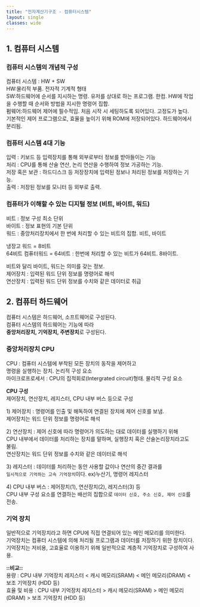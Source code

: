 ```yaml
---
title: "전자계산기구조 - 컴퓨터시스템"
layout: single
classes: wide
---
```

  
## 1. 컴퓨터 시스템   
### 컴퓨터 시스템의 개념적 구성  
컴퓨터 시스템 : HW + SW  
HW:물리적 부품. 전자적 기계적 형태  
SW:하드웨어에 순서를 지시하는 명령. 유저를 상대로 하는 프로그램. 한컴. HW에 작업을 수행할 때 순서와 방법을 지시한 명령어 집합.  
펌웨어:하드웨어 제어에 필수적임. 처음 시작 시 세팅하도록 되어있다. 고정도가 높다.  
기본적인 제어 프로그램으로, 효율을 높이기 위해 ROM에 저장되어있다. 하드웨어에서 분리됨.  
  
### 컴퓨터 시스템 4대 기능    
입력 : 키보드 등 입력장치를 통해 외부로부터 정보를 받아들이는 기능  
처리 : CPU를 통해 산술 연산, 논리 연산을 수행하여 정보 가공하는 기능.  
저장 혹은 보관 : 하드디스크 등 저장장치에 입력된 정보나 처리된 정보를 저장하는 기능.  
출력 : 저장된 정보를 모니터 등 외부로 출력.  
  
### 컴퓨터가 이해할 수 있는 디지털 정보 (비트, 바이트, 워드)  
비트 : 정보 구성 최소 단위  
바이트 : 정보 표현의 기본 단위  
워드 : 중앙처리장치에서 한 번에 처리할 수 있는 비트의 집합. 비트, 바이트  
  
냉장고 워드 = 8비트  
64비트 컴퓨터워드 = 64비트 : 한번에 처리할 수 있는 비트가 64비트. 8바이트.  
  
비트와 달리 바이트, 워드는 의미를 갖는 정보.  
제어장치 : 입력된 워드 단위 정보를 명령어로 해석  
연산장치 : 입력된 워드 단위 정보를 수치와 같은 데이터로 취급  
  
## 2. 컴퓨터 하드웨어  
컴퓨터 시스템은 하드웨어, 소프트웨어로 구성된다.  
컴퓨터 시스템의 하드웨어는 기능에 따라  
**중앙처리장치, 기억장치, 주변장치**로 구성된다.  
  
### 중앙처리장치 CPU  
CPU : 컴퓨터 시스템에 부착된 모든 장치의 동작을 제어하고  
명령을 실행하는 장치. 논리적 구성 요소  
마이크로프로세서 : CPU의 집적회로(Intergrated circuit)형태. 물리적 구성 요소  
  
**CPU 구성**  
제어장치, 연산장치, 레지스터, CPU 내부 버스 등으로 구성  
  
1\) 제어장치 : 명령어를 인출 및 해독하여 연결된 장치에 제어 신호를 보냄.  
제어장치는 워드 단위 정보를 명령어로 해석  
  
2\) 연산장치 : 제어 신호에 따라 명령어가 의도하는 대로 데이터를 실행하기 위해  
CPU 내부에서 데이터를 처리하는 장치를 말하며, 실행장치 혹은 산술논리장치라고도 불림.   
연산장치는 워드 단위 정보를 수치와 같은 데이터로 해석  
  
3\) 레지스터 : 데이터를 처리하는 동안 사용할 값이나 연산의 중간 결과를  
`일시적으로 기억하는 고속 기억장치`이다. ex)누산기, 명령어 레지스터  
  
4\) CPU 내부 버스 : 제어장치(1), 연산장치(2), 레지스터(3) 등  
CPU 내부 구성 요소를 연결하는 배선의 집합으로 `데이터 신호, 주소 신호, 제어 신호`를 전송.  
  
### 기억 장치  
일반적으로 기억장치라고 하면 CPU에 직접 연결되어 있는 메인 메모리를 의미한다.  
기억장치는 컴퓨터 시스템에 의해 처리될 프로그램과 데이터를 저장하기 위한 장치이다.  
기억장치는 저비용, 고효율로 이용하기 위해 일반적으로 계층적 기억장치로 구성하여 사용.  
  
**::비교::**  
용량 : CPU 내부 기억장치 레지스터 < 캐시 메모리(SRAM) < 메인 메모리(DRAM) < 보조 기억장치 (HDD 등)  
효율 및 비용 : CPU 내부 기억장치 레지스터 > 캐시 메모리(SRAM) > 메인 메모리(DRAM) > 보조 기억장치 (HDD 등)  